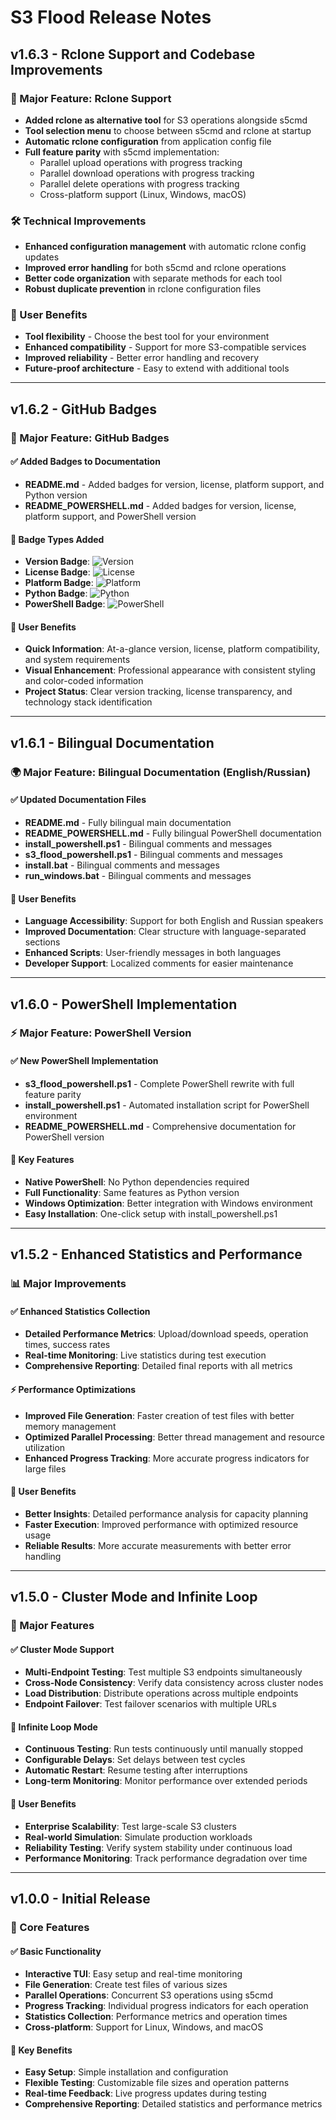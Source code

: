 # S3 Flood Release Notes

## v1.6.3 - Rclone Support and Codebase Improvements

### 🚀 Major Feature: Rclone Support
- **Added rclone as alternative tool** for S3 operations alongside s5cmd
- **Tool selection menu** to choose between s5cmd and rclone at startup
- **Automatic rclone configuration** from application config file
- **Full feature parity** with s5cmd implementation:
  - Parallel upload operations with progress tracking
  - Parallel download operations with progress tracking
  - Parallel delete operations with progress tracking
  - Cross-platform support (Linux, Windows, macOS)

### 🛠️ Technical Improvements
- **Enhanced configuration management** with automatic rclone config updates
- **Improved error handling** for both s5cmd and rclone operations
- **Better code organization** with separate methods for each tool
- **Robust duplicate prevention** in rclone configuration files

### 🎯 User Benefits
- **Tool flexibility** - Choose the best tool for your environment
- **Enhanced compatibility** - Support for more S3-compatible services
- **Improved reliability** - Better error handling and recovery
- **Future-proof architecture** - Easy to extend with additional tools

---

## v1.6.2 - GitHub Badges

### 📛 Major Feature: GitHub Badges

#### ✅ Added Badges to Documentation
- **README.md** - Added badges for version, license, platform support, and Python version
- **README_POWERSHELL.md** - Added badges for version, license, platform support, and PowerShell version

#### 🎨 Badge Types Added
- **Version Badge**: ![Version](https://img.shields.io/badge/version-1.6.2-blue.svg)
- **License Badge**: ![License](https://img.shields.io/badge/license-MIT-green.svg)
- **Platform Badge**: ![Platform](https://img.shields.io/badge/platform-Linux%20%7C%20Windows%20%7C%20macOS%20%7C%20PowerShell-blue.svg)
- **Python Badge**: ![Python](https://img.shields.io/badge/python-3.7%2B-blue.svg)
- **PowerShell Badge**: ![PowerShell](https://img.shields.io/badge/powershell-5.1%2B-blue.svg)

#### 🎯 User Benefits
- **Quick Information**: At-a-glance version, license, platform compatibility, and system requirements
- **Visual Enhancement**: Professional appearance with consistent styling and color-coded information
- **Project Status**: Clear version tracking, license transparency, and technology stack identification

---

## v1.6.1 - Bilingual Documentation

### 🌍 Major Feature: Bilingual Documentation (English/Russian)

#### ✅ Updated Documentation Files
- **README.md** - Fully bilingual main documentation
- **README_POWERSHELL.md** - Fully bilingual PowerShell documentation
- **install_powershell.ps1** - Bilingual comments and messages
- **s3_flood_powershell.ps1** - Bilingual comments and messages
- **install.bat** - Bilingual comments and messages
- **run_windows.bat** - Bilingual comments and messages

#### 🎯 User Benefits
- **Language Accessibility**: Support for both English and Russian speakers
- **Improved Documentation**: Clear structure with language-separated sections
- **Enhanced Scripts**: User-friendly messages in both languages
- **Developer Support**: Localized comments for easier maintenance

---

## v1.6.0 - PowerShell Implementation

### ⚡ Major Feature: PowerShell Version

#### ✅ New PowerShell Implementation
- **s3_flood_powershell.ps1** - Complete PowerShell rewrite with full feature parity
- **install_powershell.ps1** - Automated installation script for PowerShell environment
- **README_POWERSHELL.md** - Comprehensive documentation for PowerShell version

#### 🎯 Key Features
- **Native PowerShell**: No Python dependencies required
- **Full Functionality**: Same features as Python version
- **Windows Optimization**: Better integration with Windows environment
- **Easy Installation**: One-click setup with install_powershell.ps1

---

## v1.5.2 - Enhanced Statistics and Performance

### 📊 Major Improvements

#### ✅ Enhanced Statistics Collection
- **Detailed Performance Metrics**: Upload/download speeds, operation times, success rates
- **Real-time Monitoring**: Live statistics during test execution
- **Comprehensive Reporting**: Detailed final reports with all metrics

#### ⚡ Performance Optimizations
- **Improved File Generation**: Faster creation of test files with better memory management
- **Optimized Parallel Processing**: Better thread management and resource utilization
- **Enhanced Progress Tracking**: More accurate progress indicators for large files

#### 🎯 User Benefits
- **Better Insights**: Detailed performance analysis for capacity planning
- **Faster Execution**: Improved performance with optimized resource usage
- **Reliable Results**: More accurate measurements with better error handling

---

## v1.5.0 - Cluster Mode and Infinite Loop

### 🏢 Major Features

#### ✅ Cluster Mode Support
- **Multi-Endpoint Testing**: Test multiple S3 endpoints simultaneously
- **Cross-Node Consistency**: Verify data consistency across cluster nodes
- **Load Distribution**: Distribute operations across multiple endpoints
- **Endpoint Failover**: Test failover scenarios with multiple URLs

#### 🔁 Infinite Loop Mode
- **Continuous Testing**: Run tests continuously until manually stopped
- **Configurable Delays**: Set delays between test cycles
- **Automatic Restart**: Resume testing after interruptions
- **Long-term Monitoring**: Monitor performance over extended periods

#### 🎯 User Benefits
- **Enterprise Scalability**: Test large-scale S3 clusters
- **Real-world Simulation**: Simulate production workloads
- **Reliability Testing**: Verify system stability under continuous load
- **Performance Monitoring**: Track performance degradation over time

---

## v1.0.0 - Initial Release

### 🚀 Core Features

#### ✅ Basic Functionality
- **Interactive TUI**: Easy setup and real-time monitoring
- **File Generation**: Create test files of various sizes
- **Parallel Operations**: Concurrent S3 operations using s5cmd
- **Progress Tracking**: Individual progress indicators for each operation
- **Statistics Collection**: Performance metrics and operation times
- **Cross-platform**: Support for Linux, Windows, and macOS

#### 🎯 Key Benefits
- **Easy Setup**: Simple installation and configuration
- **Flexible Testing**: Customizable file sizes and operation patterns
- **Real-time Feedback**: Live progress updates during testing
- **Comprehensive Reporting**: Detailed statistics and performance metrics